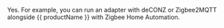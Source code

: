 Yes. For example, you can run an adapter with deCONZ or Zigbee2MQTT alongside {{ productName }} with Zigbee Home Automation.